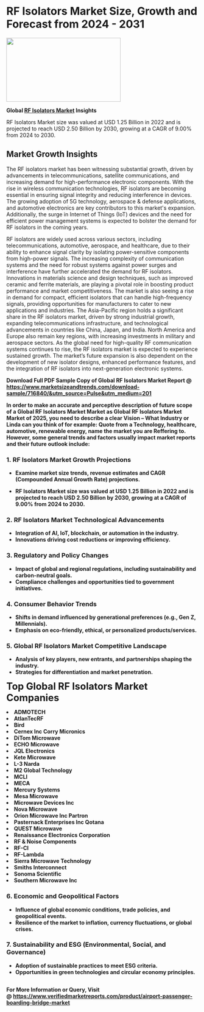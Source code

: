<H1>RF Isolators Market Size, Growth and Forecast from 2024 - 2031</H1><img class="aligncenter size-medium wp-image-584254" src="https://thirdeyenews.in/wp-content/uploads/2024/09/Global-Market-Research-300x168.jpeg" alt="" width="300" height="168" /><p><strong>Global&nbsp;<a href="https://www.marketsizeandtrends.com/download-sample/716840/&amp;utm_source=Pulse&amp;utm_medium=201">RF Isolators Market</a> Insights</strong></p><p>RF Isolators Market size was valued at USD 1.25 Billion in 2022 and is projected to reach USD 2.50 Billion by 2030, growing at a CAGR of 9.00% from 2024 to 2030.</p><p><h2>Market Growth Insights</h2> <p>The RF isolators market has been witnessing substantial growth, driven by advancements in telecommunications, satellite communications, and increasing demand for high-performance electronic components. With the rise in wireless communication technologies, RF isolators are becoming essential in ensuring signal integrity and reducing interference in devices. The growing adoption of 5G technology, aerospace & defense applications, and automotive electronics are key contributors to this market's expansion. Additionally, the surge in Internet of Things (IoT) devices and the need for efficient power management systems is expected to bolster the demand for RF isolators in the coming years.</p> <p><strong></strong></p> <p>RF isolators are widely used across various sectors, including telecommunications, automotive, aerospace, and healthcare, due to their ability to enhance signal clarity by isolating power-sensitive components from high-power signals. The increasing complexity of communication systems and the need for robust systems against power surges and interference have further accelerated the demand for RF isolators. Innovations in materials science and design techniques, such as improved ceramic and ferrite materials, are playing a pivotal role in boosting product performance and market competitiveness. The market is also seeing a rise in demand for compact, efficient isolators that can handle high-frequency signals, providing opportunities for manufacturers to cater to new applications and industries. The Asia-Pacific region holds a significant share in the RF isolators market, driven by strong industrial growth, expanding telecommunications infrastructure, and technological advancements in countries like China, Japan, and India. North America and Europe also remain key regions, with increasing investments in military and aerospace sectors. As the global need for high-quality RF communication systems continues to rise, the RF isolators market is expected to experience sustained growth. The market’s future expansion is also dependent on the development of new isolator designs, enhanced performance features, and the integration of RF isolators into next-generation electronic systems. <p><strong></p><p><span class=""><strong>Download Full PDF Sample Copy of Global RF Isolators Market Report</strong> @ <a href="https://www.marketsizeandtrends.com/download-sample/716840/&amp;utm_source=Pulse&amp;utm_medium=201" target="_blank">https://www.marketsizeandtrends.com/download-sample/716840/&amp;utm_source=Pulse&amp;utm_medium=201</a></span></p><p>In order to make an accurate and perceptive description of future scope of a Global&nbsp;RF Isolators Market Market as Global&nbsp;RF Isolators Market Market of 2025, you need to describe a clear Vision &ndash; What Industry or Linda can you think of for example: Quote from a Technology, healthcare, automotive, renewable energy, name the market you are Reffering to. However, some general trends and factors usually impact market reports and their future outlook include:</p><h3>1.&nbsp;<strong>RF Isolators Market Growth Projections</strong></h3><ul><li>Examine market size trends, revenue estimates and CAGR (Compounded Annual Growth Rate) projections.</li><li><p>RF Isolators Market size was valued at USD 1.25 Billion in 2022 and is projected to reach USD 2.50 Billion by 2030, growing at a CAGR of 9.00% from 2024 to 2030.</p></li></ul><h3>2.&nbsp;<strong>RF Isolators Market Technological Advancements</strong></h3><ul><li>Integration of AI, IoT, blockchain, or automation in the industry.</li><li>Innovations driving cost reductions or improving efficiency.</li></ul><h3>3.&nbsp;<strong>Regulatory and Policy Changes</strong></h3><ul><li>Impact of global and regional regulations, including sustainability and carbon-neutral goals.</li><li>Compliance challenges and opportunities tied to government initiatives.</li></ul><h3>4.&nbsp;<strong>Consumer Behavior Trends</strong></h3><ul><li>Shifts in demand influenced by generational preferences (e.g., Gen Z, Millennials).</li><li>Emphasis on eco-friendly, ethical, or personalized products/services.</li></ul><h3>5.&nbsp;<strong>Global RF Isolators Market Competitive Landscape</strong></h3><ul><li>Analysis of key players, new entrants, and partnerships shaping the industry.</li><li>Strategies for differentiation and market penetration.</li></ul><p data-pm-slice="1 1 []"><span style="color: inherit; font-family: inherit; font-size: 25px;">Top Global RF Isolators Market Companies</span></p><div class="" data-test-id=""><p><li>ADMOTECH</li><li> AtlanTecRF</li><li> Bird</li><li> Cernex Inc Corry Micronics</li><li> DiTom Microwave</li><li> ECHO Microwave</li><li> JQL Electronics</li><li> Kete Microwave</li><li> L-3 Narda</li><li> M2 Global Technology</li><li> MCLI</li><li> MECA</li><li> Mercury Systems</li><li> Mesa Microwave</li><li> Microwave Devices Inc</li><li> Nova Microwave</li><li> Orion Microwave Inc Partron</li><li> Pasternack Enterprises Inc Qotana</li><li> QUEST Microwave</li><li> Renaissance Electronics Corporation</li><li> RF & Noise Components</li><li> RF-CI</li><li> RF-Lambda</li><li> Sierra Microwave Technology</li><li> Smiths Interconnect</li><li> Sonoma Scientific</li><li> Southern Microwave Inc</li></p></div><h3>6.&nbsp;<strong>Economic and Geopolitical Factors</strong></h3><ul><li>Influence of global economic conditions, trade policies, and geopolitical events.</li><li>Resilience of the market to inflation, currency fluctuations, or global crises.</li></ul><h3>7.&nbsp;<strong>Sustainability and ESG (Environmental, Social, and Governance)</strong></h3><ul><li>Adoption of sustainable practices to meet ESG criteria.</li><li>Opportunities in green technologies and circular economy principles.</li></ul><h2><strong style="font-size: 14px;">For More Information or Query, Visit @&nbsp;</strong><a style="background-color: #ffffff; font-size: 14px;" href="https://www.marketsizeandtrends.com/report/rf-isolators-market/" target="_blank">https://www.verifiedmarketreports.com/product/airport-passenger-boarding-bridge-market</a></h2>

